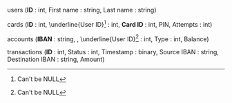 users			(**ID** : int, First name : string, Last name : string)

cards			(**ID** : int, \underline{User ID}[^1] : int, **Card ID** : int, PIN, Attempts : int)

accounts		(**IBAN** : string, , \underline{User ID}[^1] : int, Type : int, Balance)

transactions	(**ID** : int, Status : int, Timestamp : binary, Source IBAN : string, Destination IBAN : string, Amount)

[^1]: Can't be NULL
